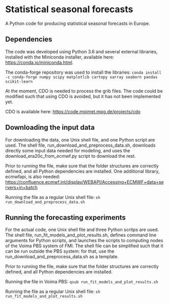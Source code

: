 # Statistical seasonal forecasts
A Python code for producing statistical seasonal forecasts in Europe.

## Dependencies
The code was developed using Python 3.6 and several external libraries,
installed with the Miniconda installer, available here:
https://conda.io/miniconda.html.

The conda-forge repository was used to install the libraries:
`conda install -c conda-forge numpy scipy matplotlib cartopy xarray seaborn pandas scikit-learn`

At the moment, CDO is needed to process the grib files. The code could be modified such that
using CDO is avoided, but it has not been implemented yet.

CDO is available here:
https://code.mpimet.mpg.de/projects/cdo

## Downloading the input data  
For downloading the data, one Unix shell file, and one Python script are used.
The shell file, run_download_and_preprocess_data.sh, downloads directly some input data 
needed for modeling, and uses the download_era20c_from_ecmwf.py script to download the rest.

Prior to running the file, make sure that the folder structures are correctly defined, and all
Python dependencies are installed. One additional library, ecmwfapi, is also needed:
https://confluence.ecmwf.int/display/WEBAPI/Accessing+ECMWF+data+servers+in+batch

Running the file as a regular Unix shell file:
`sh run_download_and_preprocess_data.sh`

## Running the forecasting experiments
For the actual code, one Unix shell file and three Python scritps are used.
The shell file, run_fit_models_and_plot_results.sh, defines command line arguments 
for Python scripts, and launches the scripts to computing nodes of the Voima PBS
system of FMI. The shell file can be simplified such that it can be run outside the PBS
system: for that, use the run_download_and_preprocess_data.sh as a template.

Prior to running the file, make sure that the folder structures are correctly defined, and all
Python dependencies are installed.

Running the file in Voima PBS:
`qsub run_fit_models_and_plot_results.sh`

Running the file as a regular Unix shell file:
`sh run_fit_models_and_plot_results.sh`

